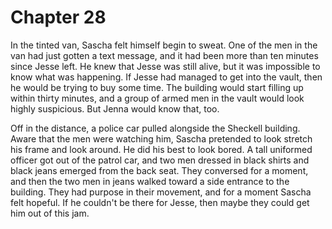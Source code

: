 # Chapter 28

In the tinted van, Sascha felt himself begin to sweat. One of the men in the van had just gotten a text message, and it had been more than ten minutes since Jesse left. He knew that Jesse was still alive, but it was impossible to know what was happening. If Jesse had managed to get into the vault, then he would be trying to buy some time. The building would start filling up within thirty minutes, and a group of armed men in the vault would look highly suspicious. But Jenna would know that, too.

Off in the distance, a police car pulled alongside the Sheckell building. Aware that the men were watching him, Sascha pretended to look stretch his frame and look around. He did his best to look bored. A tall uniformed officer got out of the patrol car, and two men dressed in black shirts and black jeans emerged from the back seat. They conversed for a moment, and then the two men in jeans walked toward a side entrance to the building. They had purpose in their movement, and for a moment Sascha felt hopeful. If he couldn't be there for Jesse, then maybe they could get him out of this jam.
